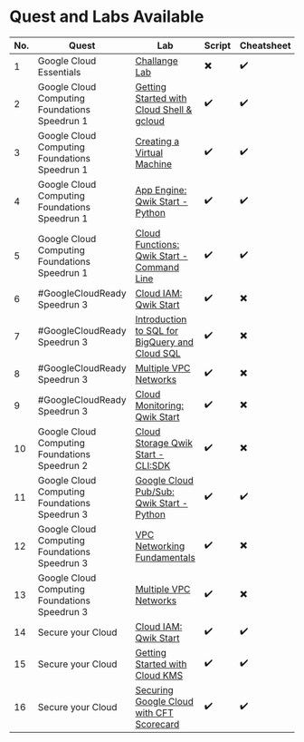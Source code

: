 # Quest and Labs Available

 | No. | Quest | Lab | Script | Cheatsheet | Location |
 | --- | ----- | --- | ------ | ---------- | -------- |
 | 1 | Google Cloud Essentials | [Challange Lab](https://www.qwiklabs.com/focuses/1734?parent=catalog) | :heavy_multiplication_x: | :heavy_check_mark: | [HERE](GC%20Essentials%20-%20Challenge%20Lab.txt) |
 | 2 | Google Cloud Computing Foundations Speedrun 1 | [Getting Started with Cloud Shell & gcloud](https://www.qwiklabs.com/focuses/563?parent=catalog) | :heavy_check_mark: | :heavy_check_mark: | [HERE](Google%20Cloud%20Computing%20Foundations%20Speedrun%201/Getting%20Started%20with%20Cloud%20Shell%20%26%20gcloud) |
 | 3 | Google Cloud Computing Foundations Speedrun 1 | [Creating a Virtual Machine](https://www.qwiklabs.com/focuses/3563?parent=catalog) | :heavy_check_mark: | :heavy_check_mark: | [HERE](Google%20Cloud%20Computing%20Foundations%20Speedrun%201/Creating%20a%20Virtual%20Machine) |
 | 4 | Google Cloud Computing Foundations Speedrun 1 | [App Engine: Qwik Start - Python](https://www.qwiklabs.com/focuses/1014?parent=catalog)  | :heavy_check_mark: | :heavy_check_mark: | [HERE](Google%20Cloud%20Computing%20Foundations%20Speedrun%201/App%20Engine%20Qwik%20Start%20-%20Python) |
 | 5 | Google Cloud Computing Foundations Speedrun 1 | [Cloud Functions: Qwik Start - Command Line](https://www.qwiklabs.com/focuses/916?parent=catalog) | :heavy_check_mark: | :heavy_check_mark: | [HERE](Google%20Cloud%20Computing%20Foundations%20Speedrun%201/Cloud%20Functions%20Qwik%20Start%20-%20Command%20Line) |
 | 6 | #GoogleCloudReady Speedrun 3 | [Cloud IAM: Qwik Start](https://www.qwiklabs.com/focuses/551?parent=catalog) | :heavy_check_mark: | :heavy_multiplication_x: | [HERE](GoogleCloudReady%20Speedrun%203/Cloud%20IAM%20%20Qwik%20Start) |
 | 7 | #GoogleCloudReady Speedrun 3 | [Introduction to SQL for BigQuery and Cloud SQL](https://www.qwiklabs.com/focuses/2802?parent=catalog) | :heavy_check_mark: | :heavy_multiplication_x: | [HERE](GoogleCloudReady%20Speedrun%203/Introduction%20to%20SQL%20for%20BigQuery%20and%20Cloud%20SQL) |
 | 8 | #GoogleCloudReady Speedrun 3 | [Multiple VPC Networks](https://www.qwiklabs.com/focuses/1230?parent=catalog) | :heavy_check_mark: | :heavy_multiplication_x: | [HERE](GoogleCloudReady%20Speedrun%203/Multiple%20VPC%20Networks) |
 | 9 | #GoogleCloudReady Speedrun 3 | [Cloud Monitoring: Qwik Start](https://www.qwiklabs.com/focuses/10599?parent=catalog) | :heavy_check_mark: | :heavy_multiplication_x: | [HERE](GoogleCloudReady%20Speedrun%203/Cloud%20Monitoring%20%20Qwik%20Start) |
 | 10 | Google Cloud Computing Foundations Speedrun 2 | [Cloud Storage Qwik Start - CLI:SDK](https://www.qwiklabs.com/focuses/569?parent=catalog) | :heavy_check_mark: | :heavy_multiplication_x: | [HERE](Google%20Cloud%20Computing%20Foundations%20Speedrun%202/Cloud%20Storage%20Qwik%20Start%20-%20CLI:SDK) |
 | 11 | Google Cloud Computing Foundations Speedrun 3 | [Google Cloud Pub/Sub: Qwik Start - Python](https://www.qwiklabs.com/focuses/2775?parent=catalog) | :heavy_check_mark: | :heavy_check_mark: | [HERE](Google%20Cloud%20Computing%20Foundations%20Speedrun%203/Google%20Cloud%20Pub:Sub%20-%20Qwik%20Start%20-%20Python) |
 | 12 | Google Cloud Computing Foundations Speedrun 3 | [VPC Networking Fundamentals](https://www.qwiklabs.com/focuses/1229?parent=catalog) | :heavy_check_mark: | :heavy_multiplication_x: | [HERE](Google%20Cloud%20Computing%20Foundations%20Speedrun%203/VPC%20Networking%20Fundamentals) |
 | 13 | Google Cloud Computing Foundations Speedrun 3 | [Multiple VPC Networks](https://www.qwiklabs.com/focuses/1230?parent=catalog) | :heavy_check_mark: | :heavy_multiplication_x: | [HERE](Google%20Cloud%20Computing%20Foundations%20Speedrun%203/VPC%20Networking%20Fundamentals) |
 | 14 | Secure your Cloud | [Cloud IAM: Qwik Start](https://www.qwiklabs.com/focuses/551?parent=catalog) | :heavy_check_mark: | :heavy_check_mark: | [HERE](Secure%20your%20Cloud/Cloud%20IAM%20%20Qwik%20Start) |
 | 15 | Secure your Cloud | [Getting Started with Cloud KMS](https://www.qwiklabs.com/focuses/1713?parent=catalog) | :heavy_check_mark: | :heavy_check_mark: | [HERE](Secure%20your%20Cloud/Getting%20Started%20with%20Cloud%20KMS) |
 | 16 | Secure your Cloud | [Securing Google Cloud with CFT Scorecard](https://www.qwiklabs.com/focuses/10437?parent=catalog) | :heavy_check_mark: | :heavy_check_mark: | [HERE](Secure%20your%20Cloud/Securing%20Google%20Cloud%20with%20CFT%20Scorecard) |
